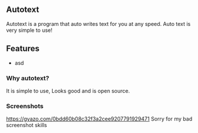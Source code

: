 ## Autotext
Autotext is a program that auto writes text for you at any speed. Auto text is very simple to use!

## Features
* asd

### Why autotext?
It is simple to use, Looks good and is open source.

### Screenshots
https://gyazo.com/0bdd60b08c32f3a2cee9207791929471  Sorry for my bad screenshot skills



